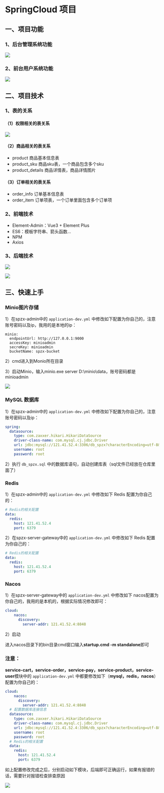 # SpringCloud 项目

## 一、项目功能

### 1、后台管理系统功能

![](http://s5316urxq.bkt.clouddn.com/SPZX/1.png)

### 2、前台用户系统功能

![](http://s5316urxq.bkt.clouddn.com/SPZX/2.png)

## 二、项目技术

### 1、表的关系

#### （1）权限相关的表关系

![](http://s5316urxq.bkt.clouddn.com/SPZX/3.png)

#### （2）商品相关的表关系

- product  商品基本信息表
- product_sku 商品sku表，一个商品包含多个sku
- product_details 商品详情表，商品详情图片

#### （3）订单相关的表关系

- order_info 订单基本信息表
- order_item 订单项表，一个订单里面包含多个订单项

### 2、前端技术

- Element-Admin：Vue3 + Element Plus
- ES6：模板字符串、箭头函数...
- NPM
- Axios

### 3、后端技术

![](http://s5316urxq.bkt.clouddn.com/SPZX/4.png)

![](http://s5316urxq.bkt.clouddn.com/SPZX/5.png)

## 三、快速上手

### Minio图片存储

1）在spzx-admin中的 `application-dev.yml` 中修改如下配置为你自己的，注意账号密码以及ip，我用的是本地的ip：

```
minio:
  endpointUrl: http://127.0.0.1:9000
  accessKey: minioadmin
  secreKey: minioadmin
  bucketName: spzx-bucket
```

2）cmd进入到Monio所在目录

3）启动Minio，输入minio.exe server D:\minio\data，账号密码都是minioadmin

![](http://s5316urxq.bkt.clouddn.com/SPZX/6.png)

### MySQL 数据库

1）在spzx-admin中的 `application-dev.yml` 中修改如下配置为你自己的，注意账号密码以及ip：

```yml
spring:
  datasource:
    type: com.zaxxer.hikari.HikariDataSource
    driver-class-name: com.mysql.cj.jdbc.Driver
    url: jdbc:mysql://121.41.52.4:3306/db_spzx?characterEncoding=utf-8&useSSL=false&allowPublicKeyRetrieval=true&serverTimezone=GMT%2B8
    username: root
    password: root
```

2）执行 `db_spzx.sql` 中的数据库语句，自动创建库表（sql文件已经放在仓库里面了）

### Redis

1）在spzx-admin中的 `application-dev.yml` 中修改如下 Redis 配置为你自己的：

```yml
# Redis的相关配置
data:
  redis:
    host: 121.41.52.4
    port: 6379
```

2）在spzx-server-gateway中的 `application-dev.yml` 中修改如下 Redis 配置为你自己的：

```yml
# Redis的相关配置
data:
  redis:
    host: 121.41.52.4
    port: 6379
```

### Nacos

1）在spzx-server-gateway中的 `application-dev.yml` 中修改如下 nacos配置为你自己的，我用的是本机的，根据实际情况修改即可：

```yml
cloud:
    nacos:
      discovery:
        server-addr: 121.41.52.4:8848
```

2）启动

进入nacos目录下的bin目录cmd窗口输入**startup.cmd -m standalone**即可

### 注意：

**service-cart，service-order，service-pay，service-product，service-user**模块中的 `application-dev.yml` 中都要修改如下（**mysql，redis，nacos**）配置为你自己的：

```yml
cloud:
    nacos:
      discovery:
        server-addr: 121.41.52.4:8848
  # 配置数据库连接信息
  datasource:
    type: com.zaxxer.hikari.HikariDataSource
    driver-class-name: com.mysql.cj.jdbc.Driver
    url: jdbc:mysql://121.41.52.4:3306/db_spzx?characterEncoding=utf-8&useSSL=false&allowPublicKeyRetrieval=true&serverTimezone=GMT%2B8
    username: root
    password: root
  # Redis的相关配置
  data:
    redis:
      host: 121.41.52.4
      port: 6379
```

如上配置修改完成之后，分别启动如下模块，后端即可正确运行，如果有报错的话，需要针对报错检查排查原因

![](http://s5316urxq.bkt.clouddn.com/SPZX/7.png)